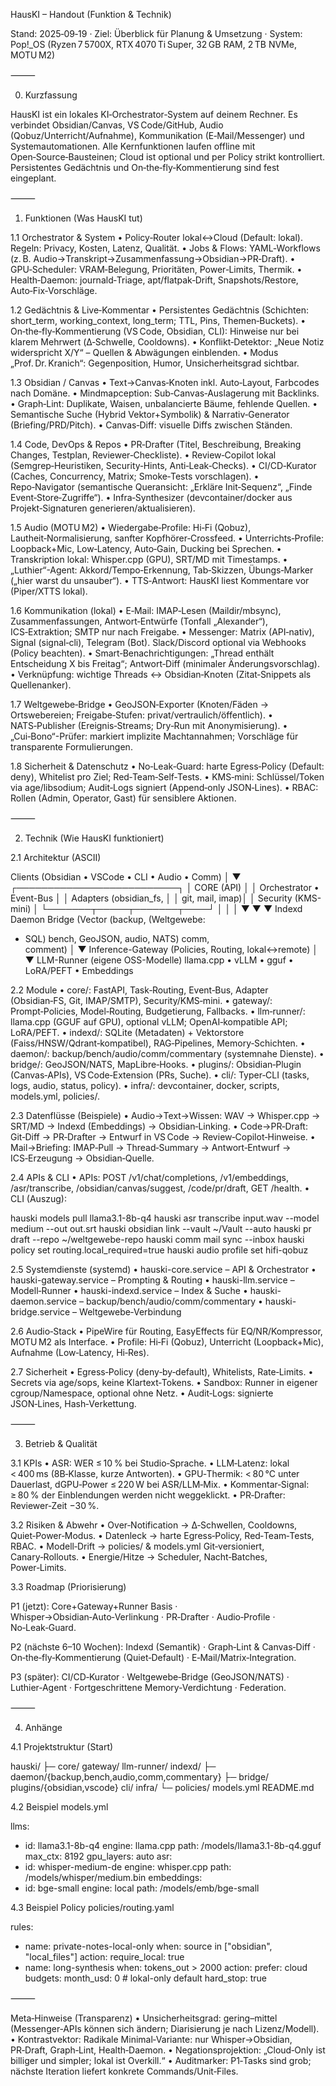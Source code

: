 HausKI – Handout (Funktion & Technik)

Stand: 2025‑09‑19 · Ziel: Überblick für Planung & Umsetzung · System: Pop!_OS (Ryzen 7 5700X, RTX 4070 Ti Super, 32 GB RAM, 2 TB NVMe, MOTU M2)

⸻

0) Kurzfassung

HausKI ist ein lokales KI‑Orchestrator‑System auf deinem Rechner. Es verbindet Obsidian/Canvas, VS Code/GitHub, Audio (Qobuz/Unterricht/Aufnahme), Kommunikation (E‑Mail/Messenger) und Systemautomationen. Alle Kernfunktionen laufen offline mit Open‑Source‑Bausteinen; Cloud ist optional und per Policy strikt kontrolliert. Persistentes Gedächtnis und On‑the‑fly‑Kommentierung sind fest eingeplant.

⸻

1) Funktionen (Was HausKI tut)

1.1 Orchestrator & System
	•	Policy‑Router lokal↔Cloud (Default: lokal). Regeln: Privacy, Kosten, Latenz, Qualität.
	•	Jobs & Flows: YAML‑Workflows (z. B. Audio→Transkript→Zusammenfassung→Obsidian→PR‑Draft).
	•	GPU‑Scheduler: VRAM‑Belegung, Prioritäten, Power‑Limits, Thermik.
	•	Health‑Daemon: journald‑Triage, apt/flatpak‑Drift, Snapshots/Restore, Auto‑Fix‑Vorschläge.

1.2 Gedächtnis & Live‑Kommentar
	•	Persistentes Gedächtnis (Schichten: short_term, working_context, long_term; TTL, Pins, Themen‑Buckets).
	•	On‑the‑fly‑Kommentierung (VS Code, Obsidian, CLI): Hinweise nur bei klarem Mehrwert (Δ‑Schwelle, Cooldowns).
	•	Konflikt‑Detektor: „Neue Notiz widerspricht X/Y“ – Quellen & Abwägungen einblenden.
	•	Modus „Prof. Dr. Kranich“: Gegenposition, Humor, Unsicherheitsgrad sichtbar.

1.3 Obsidian / Canvas
	•	Text→Canvas‑Knoten inkl. Auto‑Layout, Farbcodes nach Domäne.
	•	Mindmapception: Sub‑Canvas‑Auslagerung mit Backlinks.
	•	Graph‑Lint: Duplikate, Waisen, unbalancierte Bäume, fehlende Quellen.
	•	Semantische Suche (Hybrid Vektor+Symbolik) & Narrativ‑Generator (Briefing/PRD/Pitch).
	•	Canvas‑Diff: visuelle Diffs zwischen Ständen.

1.4 Code, DevOps & Repos
	•	PR‑Drafter (Titel, Beschreibung, Breaking Changes, Testplan, Reviewer‑Checkliste).
	•	Review‑Copilot lokal (Semgrep‑Heuristiken, Security‑Hints, Anti‑Leak‑Checks).
	•	CI/CD‑Kurator (Caches, Concurrency, Matrix; Smoke‑Tests vorschlagen).
	•	Repo‑Navigator (semantische Queransicht: „Erkläre Init‑Sequenz“, „Finde Event‑Store‑Zugriffe“).
	•	Infra‑Synthesizer (devcontainer/docker aus Projekt‑Signaturen generieren/aktualisieren).

1.5 Audio (MOTU M2)
	•	Wiedergabe‑Profile: Hi‑Fi (Qobuz), Lautheit‑Normalisierung, sanfter Kopfhörer‑Crossfeed.
	•	Unterrichts‑Profile: Loopback+Mic, Low‑Latency, Auto‑Gain, Ducking bei Sprechen.
	•	Transkription lokal: Whisper.cpp (GPU), SRT/MD mit Timestamps.
	•	„Luthier“-Agent: Akkord/Tempo‑Erkennung, Tab‑Skizzen, Übungs‑Marker („hier warst du unsauber“).
	•	TTS‑Antwort: HausKI liest Kommentare vor (Piper/XTTS lokal).

1.6 Kommunikation (lokal)
	•	E‑Mail: IMAP‑Lesen (Maildir/mbsync), Zusammenfassungen, Antwort‑Entwürfe (Tonfall „Alexander“), ICS‑Extraktion; SMTP nur nach Freigabe.
	•	Messenger: Matrix (API‑nativ), Signal (signal‑cli), Telegram (Bot). Slack/Discord optional via Webhooks (Policy beachten).
	•	Smart‑Benachrichtigungen: „Thread enthält Entscheidung X bis Freitag“; Antwort‑Diff (minimaler Änderungsvorschlag).
	•	Verknüpfung: wichtige Threads ↔ Obsidian‑Knoten (Zitat‑Snippets als Quellenanker).

1.7 Weltgewebe‑Bridge
	•	GeoJSON‑Exporter (Knoten/Fäden → Ortswebereien; Freigabe‑Stufen: privat/vertraulich/öffentlich).
	•	NATS‑Publisher (Ereignis‑Streams; Dry‑Run mit Anonymisierung).
	•	„Cui‑Bono“-Prüfer: markiert implizite Machtannahmen; Vorschläge für transparente Formulierungen.

1.8 Sicherheit & Datenschutz
	•	No‑Leak‑Guard: harte Egress‑Policy (Default: deny), Whitelist pro Ziel; Red‑Team‑Self‑Tests.
	•	KMS‑mini: Schlüssel/Token via age/libsodium; Audit‑Logs signiert (Append‑only JSON‑Lines).
	•	RBAC: Rollen (Admin, Operator, Gast) für sensiblere Aktionen.

⸻

2) Technik (Wie HausKI funktioniert)

2.1 Architektur (ASCII)

Clients (Obsidian • VSCode • CLI • Audio • Comm)
        │
        ▼
┌──────────────────────────┐
│          CORE (API)      │
│ Orchestrator • Event-Bus │
│ Adapters (obsidian_fs,   │
│          git, mail, imap)│
│ Security (KMS-mini)      │
└───────┬─────┬───────┬────┘
        │     │       │
        ▼     ▼       ▼
  Indexd   Daemon   Bridge
 (Vector   (backup, (Weltgewebe:
  + SQL)    bench,   GeoJSON,
            audio,   NATS)
            comm,    
            comment)
        │
        ▼
 Inference-Gateway (Policies, Routing, lokal↔remote)
        │
        ▼
 LLM-Runner (eigene OSS-Modelle)
  llama.cpp • vLLM • gguf • LoRA/PEFT • Embeddings

2.2 Module
	•	core/: FastAPI, Task‑Routing, Event‑Bus, Adapter (Obsidian‑FS, Git, IMAP/SMTP), Security/KMS‑mini.
	•	gateway/: Prompt‑Policies, Model‑Routing, Budgetierung, Fallbacks.
	•	llm‑runner/: llama.cpp (GGUF auf GPU), optional vLLM; OpenAI‑kompatible API; LoRA/PEFT.
	•	indexd/: SQLite (Metadaten) + Vektorstore (Faiss/HNSW/Qdrant‑kompatibel), RAG‑Pipelines, Memory‑Schichten.
	•	daemon/: backup/bench/audio/comm/commentary (systemnahe Dienste).
	•	bridge/: GeoJSON/NATS, MapLibre‑Hooks.
	•	plugins/: Obsidian‑Plugin (Canvas‑APIs), VS Code‑Extension (PRs, Suche).
	•	cli/: Typer‑CLI (tasks, logs, audio, status, policy).
	•	infra/: devcontainer, docker, scripts, models.yml, policies/.

2.3 Datenflüsse (Beispiele)
	•	Audio→Text→Wissen: WAV → Whisper.cpp → SRT/MD → Indexd (Embeddings) → Obsidian‑Linking.
	•	Code→PR‑Draft: Git‑Diff → PR‑Drafter → Entwurf in VS Code → Review‑Copilot‑Hinweise.
	•	Mail→Briefing: IMAP‑Pull → Thread‑Summary → Antwort‑Entwurf → ICS‑Erzeugung → Obsidian‑Quelle.

2.4 APIs & CLI
	•	APIs: POST /v1/chat/completions, /v1/embeddings, /asr/transcribe, /obsidian/canvas/suggest, /code/pr/draft, GET /health.
	•	CLI (Auszug):

hauski models pull llama3.1-8b-q4
hauski asr transcribe input.wav --model medium --out out.srt
hauski obsidian link --vault ~/Vault --auto
hauski pr draft --repo ~/weltgewebe-repo
hauski comm mail sync --inbox
hauski policy set routing.local_required=true
hauski audio profile set hifi-qobuz

2.5 Systemdienste (systemd)
	•	hauski-core.service – API & Orchestrator
	•	hauski-gateway.service – Prompting & Routing
	•	hauski-llm.service – Modell‑Runner
	•	hauski-indexd.service – Index & Suche
	•	hauski-daemon.service – backup/bench/audio/comm/commentary
	•	hauski-bridge.service – Weltgewebe‑Verbindung

2.6 Audio‑Stack
	•	PipeWire für Routing, EasyEffects für EQ/NR/Kompressor, MOTU M2 als Interface.
	•	Profile: Hi‑Fi (Qobuz), Unterricht (Loopback+Mic), Aufnahme (Low‑Latency, Hi‑Res).

2.7 Sicherheit
	•	Egress‑Policy (deny‑by‑default), Whitelists, Rate‑Limits.
	•	Secrets via age/sops, keine Klartext‑Tokens.
	•	Sandbox: Runner in eigener cgroup/Namespace, optional ohne Netz.
	•	Audit‑Logs: signierte JSON‑Lines, Hash‑Verkettung.

⸻

3) Betrieb & Qualität

3.1 KPIs
	•	ASR: WER ≤ 10 % bei Studio‑Sprache.
	•	LLM‑Latenz: lokal < 400 ms (8B‑Klasse, kurze Antworten).
	•	GPU‑Thermik: < 80 °C unter Dauerlast, dGPU‑Power ≤ 220 W bei ASR/LLM‑Mix.
	•	Kommentar‑Signal: ≥ 80 % der Einblendungen werden nicht weggeklickt.
	•	PR‑Drafter: Reviewer‑Zeit −30 %.

3.2 Risiken & Abwehr
	•	Over‑Notification → Δ‑Schwellen, Cooldowns, Quiet‑Power‑Modus.
	•	Datenleck → harte Egress‑Policy, Red‑Team‑Tests, RBAC.
	•	Modell‑Drift → policies/ & models.yml Git‑versioniert, Canary‑Rollouts.
	•	Energie/Hitze → Scheduler, Nacht‑Batches, Power‑Limits.

3.3 Roadmap (Priorisierung)

P1 (jetzt): Core+Gateway+Runner Basis · Whisper→Obsidian‑Auto‑Verlinkung · PR‑Drafter · Audio‑Profile · No‑Leak‑Guard.

P2 (nächste 6–10 Wochen): Indexd (Semantik) · Graph‑Lint & Canvas‑Diff · On‑the‑fly‑Kommentierung (Quiet‑Default) · E‑Mail/Matrix‑Integration.

P3 (später): CI/CD‑Kurator · Weltgewebe‑Bridge (GeoJSON/NATS) · Luthier‑Agent · Fortgeschrittene Memory‑Verdichtung · Federation.

⸻

4) Anhänge

4.1 Projektstruktur (Start)

hauski/
├─ core/ gateway/ llm-runner/ indexd/
├─ daemon/{backup,bench,audio,comm,commentary}
├─ bridge/ plugins/{obsidian,vscode} cli/ infra/
└─ policies/ models.yml README.md

4.2 Beispiel models.yml

llms:
  - id: llama3.1-8b-q4
    engine: llama.cpp
    path: /models/llama3.1-8b-q4.gguf
    max_ctx: 8192
    gpu_layers: auto
asr:
  - id: whisper-medium-de
    engine: whisper.cpp
    path: /models/whisper/medium.bin
embeddings:
  - id: bge-small
    engine: local
    path: /models/emb/bge-small

4.3 Beispiel Policy policies/routing.yaml

rules:
  - name: private-notes-local-only
    when: source in ["obsidian", "local_files"]
    action: require_local: true
  - name: long-synthesis
    when: tokens_out > 2000
    action: prefer: cloud
budgets:
  month_usd: 0  # lokal-only default
  hard_stop: true


⸻

Meta‑Hinweise (Transparenz)
	•	Unsicherheitsgrad: gering–mittel (Messenger‑APIs können sich ändern; Diarisierung je nach Lizenz/Modell).
	•	Kontrastvektor: Radikale Minimal‑Variante: nur Whisper→Obsidian, PR‑Draft, Graph‑Lint, Health‑Daemon.
	•	Negationsprojektion: „Cloud‑Only ist billiger und simpler; lokal ist Overkill.“
	•	Auditmarker: P1‑Tasks sind grob; nächste Iteration liefert konkrete Commands/Unit‑Files.